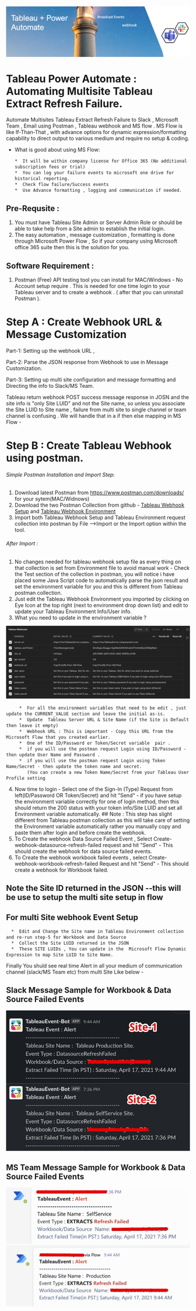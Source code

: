 
![power-automate-4.png](https://github.com/jambesh/tableau-power-automate/blob/main/images/power-automate-jpeg.jpg?raw=true)

# Tableau Power Automate : Automating Multisite Tableau Extract Refresh Failure.
Automate Multisites Tableau Extract Refresh Failure to Slack , Microsoft Team , Email using Postman , Tableau webhook and MS flow .
MS Flow is like If-Than-That  , with advance options for dynamic expression/formatting capability to direct output to various medium  and require no setup & coding.

* What is good about using MS Flow:
  
      *  It will be within company license for Office 365 (No additional subscription fees or trial)
      *  You can log your failure events to microsoft one drive for historical reporting.
      *  Check flow failure/Success events 
      *  Use Advance formatting , logging and communication if needed.

## Pre-Requsite : 
1) You must have Tableau Site Admin or Server Admin Role or should be able to take help from a Site admin to establish the initial login.
2) The easy automation , message customization , formatting is done through Microsoft Power Flow , So if your company using Microsoft office 365 suite then this is the solution for you.

## Software Requirement :
1) Postman (Free) API testing tool you can install for MAC/Windows  - No Account setup require . 
   This is needed for one time login to your Tableau server and to create a webhook . (  after that you can uninstall Postman ).

# Step A : Create Webhook URL & Message Customization

Part-1:
Setting up the webhook URL ,  

Part-2:
Parse the JSON response from Webhook to use in Message Customization.


Part-3:
Setting up multi site configuration and message formatting and Directing the info to Slack/MS Team.

Tableau return webhook POST success message response in JOSN and the site info is "only Site LUID"  and not the Site name, so unless you associate the Site LUID to Site name , failure from multi site to single channel or team channel is confusing .
We will handle that in a if then else mapping in MS Flow -





# Step B : Create Tableau Webhook using postman.

###### Simple Postman Installation and Import Step:
   1) Download latest Postman from https://www.postman.com/downloads/ for your sytem(MAC/Widnows)
   2) Download the two Postman Collection from github - [Tableau Webhook Setup](https://github.com/jambesh/tableau-power-automate/blob/main/Tableau%20Webhook%20Setup.postman_collection.json) and [Tableau Webhook Environment](https://github.com/jambesh/tableau-power-automate/blob/main/Tableau%20Webhooks%20Environment.postman_environment.json)
   3) Import both Tableau Webhook Setup  and Tableau Environment request collection into postman by File -->Import or the Import option within the tool.
   
###### After Import :
   1) No changes needed for tableau webhook setup file as every thing on that collection is set from Environment file to avoid manual work - Check the Test section of the collection in postman, you will notice i have placed some Java Script code to automatically parse the json result and set the environment variable for you and this is different from Tableau postman collection.
   2) Just edit the Tableau Webhook Environment you imported by clicking on Eye Icon at the top right (next to environment drop down list) and  edit to update your Tableau Environment Info/User info.
   3) What you need to update in the environment variable ?

   ![EnvironmentVariableEdit-3.jpg](https://github.com/jambesh/tableau-power-automate/blob/main/images/EnvironmentVariableEdit-3.jpg?raw=true)
   
         *  For all the environment variables that need to be edit , just update the CURRENT_VALUE section and leave the initial as-is.
         *  Update  Tableau Server URL & Site Name (if the Site is Default then leave it empty)
         *  Webhook URL : This is important - Copy this URL from the Microsoft Flow that you created earlier.
         *  One of the ID/Password or Token/Secret variable  pair .
         *  if you will use the postman request Login using ID/Password - then update User Name and Password . 
         *  if you will use the postman request Login using Token Name/Secret - then update the token name and secret.
            (You can create a new Token Name/Secret from your Tableau User Profile setting

   4) Now time to login  - Select one of the Sign-In (Type) Request from left(ID/Password OR Token/Secret) and hit "Send" - if you have setup the environment variable correctly for one of login method, then this should return the 200 status with your token info/Site LUID and set all Environment variable automatically. ##  Note : This step has slight different from Tableau postman collection as this will take care of setting the Environment variable automatically rather you manually copy and paste them after login and before create the webhook.
   5) To Create the webhook Data Source Failed Event , Select Create-webhook-datasource-refresh-failed  request and hit "Send" - This should create the webhook for data source failed events. 
   6) To Create the webhook workbook failed events , select Create-webhook-workbook-refresh-failed Request and hit "Send" - This should create a webhook for Workbook failed. 
   ## Note the Site ID returned in the JSON   --this will be use to setup the multi site setup in flow 

## For multi Site webhook Event Setup 
   
      *  Edit and Change the Site name in Tableau Environment collection and re-run step-5 for Workbook and Data Source
      *  Collect the Site LUID returned in the JSON 
      *  These SITE LUIDs , You can update in the  Microsoft Flow Dynamic Expression to map Site LUID to Site Name.

  Finally You shuld see real time Alert in all your medium of communication channel (slack/MS Team etc) from multi Site Like below -
    
  ## Slack Message Sample for Workbook  & Data Source Failed Events
  ![Site-1-And-Site-2-Message-Slack.jpg](https://github.com/jambesh/tableau-power-automate/blob/main/images/Site-1-And-Site-2-Message-Slack.jpg?raw=true)
  ## MS Team Message Sample for Workbook & Data Source Failed Events
  ![MS-Team-event-1.jpg](https://github.com/jambesh/tableau-power-automate/blob/main/images/MS-Team-event-1.jpg?raw=true)
  ![MS-Team-event-2.jpg](https://github.com/jambesh/tableau-power-automate/blob/main/images/MS-Team-Event-2.jpg?raw=true)
  
   
